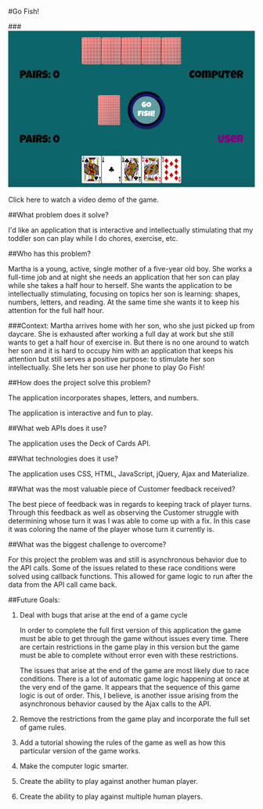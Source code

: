 #Go Fish!

###[<img src="/images/gofishsmall.png">](https://vimeo.com/195285371)

Click here to watch a video demo of the game.

##What problem does it solve?

I'd like an application that is interactive and intellectually stimulating that my toddler son can play while I do chores, exercise, etc.

##Who has this problem?

Martha is a young, active, single mother of a five-year old boy. She works a full-time job and at night she needs an application that her son can play while she takes a half hour to herself. She wants the application to be intellectually stimulating, focusing on topics her son is learning: shapes, numbers, letters, and reading. At the same time she wants it to keep his attention for the full half hour.

###Context:
Martha arrives home with her son, who she just picked up from daycare. She is exhausted after working a full day at work but she still wants to get a half hour of exercise in. But there is no one around to watch her son and it is hard to occupy him with an application that keeps his attention but still serves a positive purpose: to stimulate her son intellectually. She lets her son use her phone to play Go Fish!

##How does the project solve this problem?

The application incorporates shapes, letters, and numbers.

The application is interactive and fun to play.

##What web APIs does it use?

The application uses the Deck of Cards API.

##What technologies does it use?

The application uses CSS, HTML, JavaScript, jQuery, Ajax and Materialize.

##What was the most valuable piece of Customer feedback received?

The best piece of feedback was in regards to keeping track of player turns. Through this feedback as well as observing the Customer struggle with determining whose turn it was I was able to come up with a fix. In this case it was coloring the name of the player whose turn it currently is.

##What was the biggest challenge to overcome?

For this project the problem was and still is asynchronous behavior due to the API calls. Some of the issues related to these race conditions were solved using callback functions. This allowed for game logic to run after the data from the API call came back.

##Future Goals:

1. Deal with bugs that arise at the end of a game cycle

    In order to complete the full first version of this application the game must be able to get through the game without issues every time. There are certain restrictions in the game play in this version but the game must be able to complete without error even with these restrictions.

    The issues that arise at the end of the game are most likely due to race conditions. There is a lot of automatic game logic happening at once at the very end of the game. It appears that the sequence of this game logic is out of order. This, I believe, is another issue arising from the asynchronous behavior caused by the Ajax calls to the API.

2. Remove the restrictions from the game play and incorporate the full set of   game rules.

3. Add a tutorial showing the rules of the game as well as how this particular version of the game works.

4. Make the computer logic smarter.

5. Create the ability to play against another human player.

6. Create the ability to play against multiple human players.
